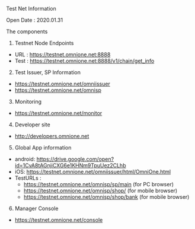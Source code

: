 Test Net Information

Open Date : 2020.01.31

The components

1. Testnet Node Endpoints

  - URL : https://testnet.omnione.net:8888
  - Test : https://testnet.omnione.net:8888/v1/chain/get_info


2. Test Issuer, SP Information
  - https://testnet.omnione.net/omniissuer
  - https://testnet.omnione.net/omnisp

3. Monitoring
  - https://testnet.omnione.net/monitor

4. Developer site
  - http://developers.omnione.net

5. Global App information
  - android: https://drive.google.com/open?id=1CvA8tAGnjiCXG6e1KHNm9TpuUez2CLhb
  - iOS: https://testnet.omnione.net/omniissuer/html/OmniOne.html
  - TestURLs :
    * https://testnet.omnione.net/omnisp/sp/main (for PC browser) 
    * https://testnet.omnione.net/omnisp/shop/ (for mobile browser)
    * https://testnet.omnione.net/omnisp/shop/bank (for mobile browser)

6. Manager Console
  - https://testnet.omnione.net/console 
